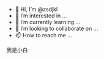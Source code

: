 - 👋 Hi, I’m @zsdjkl
- 👀 I’m interested in ...
- 🌱 I’m currently learning ...
- 💞️ I’m looking to collaborate on ...
- 📫 How to reach me ...

<!---
zsdjkl/zsdjkl is a ✨ special ✨ repository because its `README.md` (this file) appears on your GitHub profile.
You can click the Preview link to take a look at your changes.
--->我是小白
